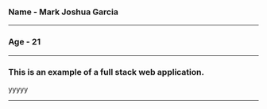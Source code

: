 ### Name - Mark Joshua Garcia
___
### Age - 21
___
### This is an example of a full stack web application.
yyyyy
___
